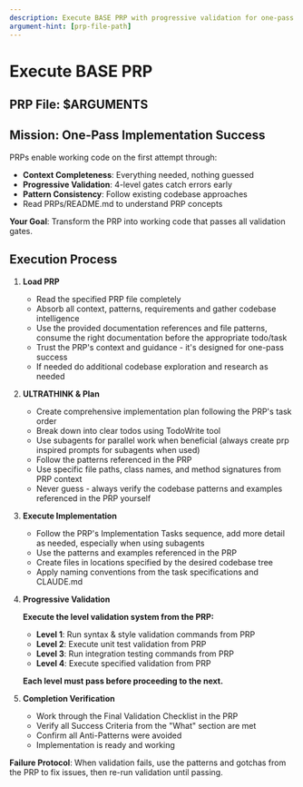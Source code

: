 ```yaml
---
description: Execute BASE PRP with progressive validation for one-pass implementation
argument-hint: [prp-file-path]
---
```


# Execute BASE PRP

## PRP File: $ARGUMENTS

## Mission: One-Pass Implementation Success

PRPs enable working code on the first attempt through:

- **Context Completeness**: Everything needed, nothing guessed
- **Progressive Validation**: 4-level gates catch errors early
- **Pattern Consistency**: Follow existing codebase approaches
- Read PRPs/README.md to understand PRP concepts

**Your Goal**: Transform the PRP into working code that passes all validation gates.

## Execution Process

1. **Load PRP**
   - Read the specified PRP file completely
   - Absorb all context, patterns, requirements and gather codebase intelligence
   - Use the provided documentation references and file patterns, consume the right documentation before the appropriate todo/task
   - Trust the PRP's context and guidance - it's designed for one-pass success
   - If needed do additional codebase exploration and research as needed

2. **ULTRATHINK & Plan**
   - Create comprehensive implementation plan following the PRP's task order
   - Break down into clear todos using TodoWrite tool
   - Use subagents for parallel work when beneficial (always create prp inspired prompts for subagents when used)
   - Follow the patterns referenced in the PRP
   - Use specific file paths, class names, and method signatures from PRP context
   - Never guess - always verify the codebase patterns and examples referenced in the PRP yourself

3. **Execute Implementation**
   - Follow the PRP's Implementation Tasks sequence, add more detail as needed, especially when using subagents
   - Use the patterns and examples referenced in the PRP
   - Create files in locations specified by the desired codebase tree
   - Apply naming conventions from the task specifications and CLAUDE.md

4. **Progressive Validation**

   **Execute the level validation system from the PRP:**
   - **Level 1**: Run syntax & style validation commands from PRP
   - **Level 2**: Execute unit test validation from PRP
   - **Level 3**: Run integration testing commands from PRP
   - **Level 4**: Execute specified validation from PRP

   **Each level must pass before proceeding to the next.**

5. **Completion Verification**
   - Work through the Final Validation Checklist in the PRP
   - Verify all Success Criteria from the "What" section are met
   - Confirm all Anti-Patterns were avoided
   - Implementation is ready and working

**Failure Protocol**: When validation fails, use the patterns and gotchas from the PRP to fix issues, then re-run validation until passing.
